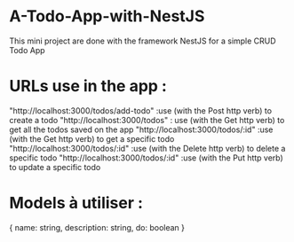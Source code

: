 # A-Todo-App-with-NestJS
This mini project are done with the framework NestJS for a simple CRUD Todo App
# URLs use in the app :
"http://localhost:3000/todos/add-todo" :use (with the Post http verb) to create a todo 
"http://localhost:3000/todos" : use (with the Get http verb) to get all the todos saved on the app
"http://localhost:3000/todos/:id" :use (with the Get http verb) to get a specific todo 
"http://localhost:3000/todos/:id" :use (with the Delete http verb) to delete a specific todo 
"http://localhost:3000/todos/:id" :use (with the Put http verb) to update a specific todo
# Models à utiliser :
{
  name: string,
  description: string,
  do: boolean
}
